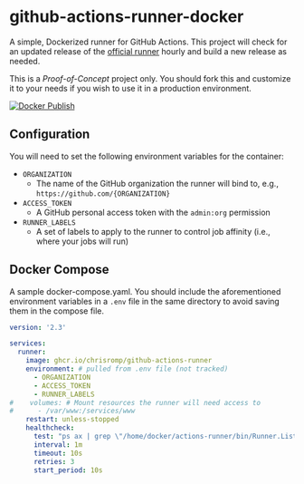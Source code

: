 # github-actions-runner-docker

A simple, Dockerized runner for GitHub Actions. This project will check for an updated release of the [official runner](https://github.com/actions/runner) hourly and build a new release as needed.

This is a _Proof-of-Concept_ project only. You should fork this and customize it to your needs if you wish to use it in a production environment.

[![Docker Publish](https://github.com/ChrisRomp/github-actions-runner-docker/actions/workflows/docker-publish.yml/badge.svg)](https://github.com/ChrisRomp/github-actions-runner-docker/actions/workflows/docker-publish.yml)

## Configuration

You will need to set the following environment variables for the container:

* `ORGANIZATION`
  * The name of the GitHub organization the runner will bind to, e.g., `https://github.com/{ORGANIZATION}` 
* `ACCESS_TOKEN`
  * A GitHub personal access token with the `admin:org` permission
* `RUNNER_LABELS`
  * A set of labels to apply to the runner to control job affinity (i.e., where your jobs will run)
  
## Docker Compose

A sample docker-compose.yaml. You should include the aforementioned environment variables in a `.env` file in the same directory to avoid saving them in the compose file.

```yaml
version: '2.3'

services:
  runner:
    image: ghcr.io/chrisromp/github-actions-runner
    environment: # pulled from .env file (not tracked)
      - ORGANIZATION
      - ACCESS_TOKEN
      - RUNNER_LABELS
#    volumes: # Mount resources the runner will need access to
#      - /var/www:/services/www
    restart: unless-stopped
    healthcheck:
      test: "ps ax | grep \"/home/docker/actions-runner/bin/Runner.Listener run\" | grep -v grep"
      interval: 1m
      timeout: 10s
      retries: 3
      start_period: 10s
```
